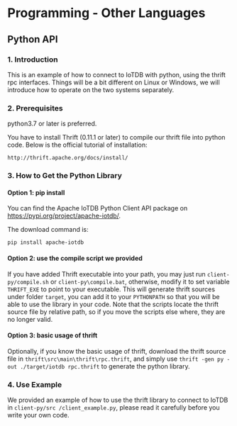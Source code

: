 <!--

    Licensed to the Apache Software Foundation (ASF) under one
    or more contributor license agreements.  See the NOTICE file
    distributed with this work for additional information
    regarding copyright ownership.  The ASF licenses this file
    to you under the Apache License, Version 2.0 (the
    "License"); you may not use this file except in compliance
    with the License.  You may obtain a copy of the License at
    
        http://www.apache.org/licenses/LICENSE-2.0
    
    Unless required by applicable law or agreed to in writing,
    software distributed under the License is distributed on an
    "AS IS" BASIS, WITHOUT WARRANTIES OR CONDITIONS OF ANY
    KIND, either express or implied.  See the License for the
    specific language governing permissions and limitations
    under the License.

-->

# Programming - Other Languages

## Python API

### 1. Introduction

This is an example of how to connect to IoTDB with python, using the thrift rpc interfaces. Things will be a bit different
on Linux or Windows, we will introduce how to operate on the two systems separately.

### 2. Prerequisites

python3.7 or later is preferred.

You have to install Thrift (0.11.1 or later) to compile our thrift file into python code. Below is the official
tutorial of installation: 

```
http://thrift.apache.org/docs/install/
```

### 3. How to Get the Python Library

#### Option 1: pip install

You can find the Apache IoTDB Python Client API package on https://pypi.org/project/apache-iotdb/.

The download command is:

```
pip install apache-iotdb
```

#### Option 2: use the compile script we provided

If you have added Thrift executable into your path, you may just run `client-py/compile.sh` or
 `client-py\compile.bat`, otherwise, modify it to set variable `THRIFT_EXE` to point to
your executable. This will generate thrift sources under folder `target`, you can add it to your
`PYTHONPATH` so that you will be able to use the library in your code. Note that the scripts
locate the thrift source file by relative path, so if you move the scripts else where, they are
no longer valid.

#### Option 3: basic usage of thrift

Optionally, if you know the basic usage of thrift, download the thrift source file in
`thrift\src\main\thrift\rpc.thrift`, and simply use `thrift -gen py -out ./target/iotdb rpc.thrift` 
to generate the python library.

### 4. Use Example

We provided an example of how to use the thrift library to connect to IoTDB in `client-py/src
/client_example.py`, please read it carefully before you write your own code.
